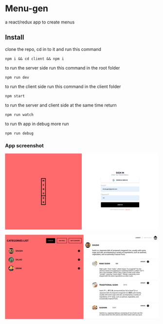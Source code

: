 # Menu-gen

a react/redux app to create menus

## Install

clone the repo, cd in to it and run this command
```shell
npm i && cd client && npm i
```

to run the server side run this command in the root folder
```shell
npm run dev
```

to run the client side run this command in the client folder
```shell
npm start
```

to run the server and client side at the same time return
```shell
npm run watch
```

to run th app in debug more run
```shell
npm run debug
```

### App screenshot

![app screenshot](https://github.com/shutsugan/menu-gen/blob/master/login.png)

![app screenshot](https://github.com/shutsugan/menu-gen/blob/master/app.png)
